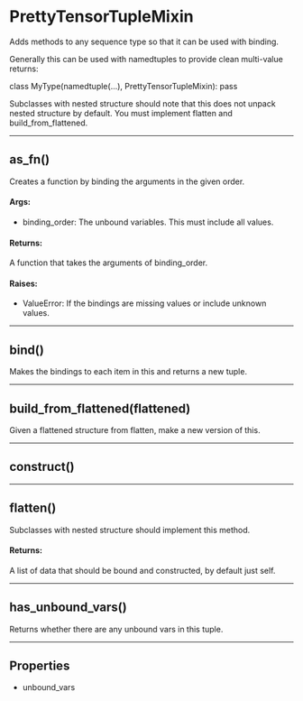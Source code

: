 <!-- This file was automatically generated. -->

# PrettyTensorTupleMixin

Adds methods to any sequence type so that it can be used with binding.

Generally this can be used with namedtuples to provide clean multi-value
returns:

class MyType(namedtuple(...), PrettyTensorTupleMixin):
  pass

Subclasses with nested structure should note that this does not unpack
nested structure by default.  You must implement flatten and
build_from_flattened.

- - -




## <a name="as_fn"></a>as_fn()



Creates a function by binding the arguments in the given order.

#### Args:


* binding_order: The unbound variables. This must include all values.

#### Returns:

A function that takes the arguments of binding_order.


#### Raises:


* ValueError: If the bindings are missing values or include unknown values.


- - -

## <a name="bind"></a>bind()



Makes the bindings to each item in this and returns a new tuple.





- - -

## <a name="build_from_flattened"></a>build_from_flattened(flattened)



Given a flattened structure from flatten, make a new version of this.





- - -

## <a name="construct"></a>construct()




- - -

## <a name="flatten"></a>flatten()



Subclasses with nested structure should implement this method.


#### Returns:

A list of data that should be bound and constructed, by default just self.




- - -

## <a name="has_unbound_vars"></a>has_unbound_vars()



Returns whether there are any unbound vars in this tuple.





- - -
## Properties

* unbound_vars
